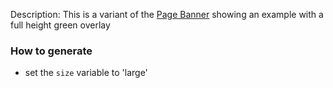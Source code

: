 Description: This is a variant of the [Page Banner](./?p=organisms-page-banner) showing an example with a full height green overlay

### How to generate
* set the `size` variable to 'large'


